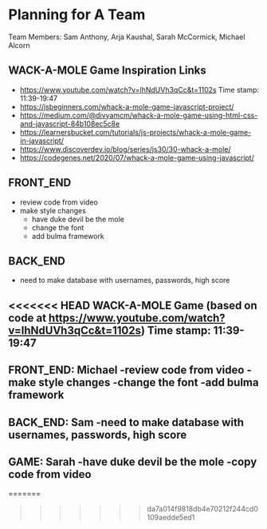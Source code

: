 # Planning for A Team

Team Members: Sam Anthony, Arja Kaushal, Sarah McCormick, Michael Alcorn

## WACK-A-MOLE Game Inspiration Links
- https://www.youtube.com/watch?v=lhNdUVh3qCc&t=1102s Time stamp: 11:39-19:47
- https://jsbeginners.com/whack-a-mole-game-javascript-project/
- https://medium.com/@divyamcm/whack-a-mole-game-using-html-css-and-javascript-84b108ec5c8e
- https://learnersbucket.com/tutorials/js-projects/whack-a-mole-game-in-javascript/
- https://www.discoverdev.io/blog/series/js30/30-whack-a-mole/
- https://codegenes.net/2020/07/whack-a-mole-game-using-javascript/


## FRONT_END
- review code from video
- make style changes
    - have duke devil be the mole
    - change the font
    - add bulma framework

## BACK_END
- need to make database with usernames, passwords, high score

<<<<<<< HEAD
WACK-A-MOLE Game (based on code at https://www.youtube.com/watch?v=lhNdUVh3qCc&t=1102s)
Time stamp: 11:39-19:47
-----------
FRONT_END: Michael 
-review code from video
-make style changes
    -change the font
    -add bulma framework
-----------
BACK_END: Sam
-need to make database with usernames, passwords, high score
-----------
GAME: Sarah
-have duke devil be the mole
-copy code from video
-----------
=======
>>>>>>> da7a014f9818db4e70212f244cd0109aedde5ed1

